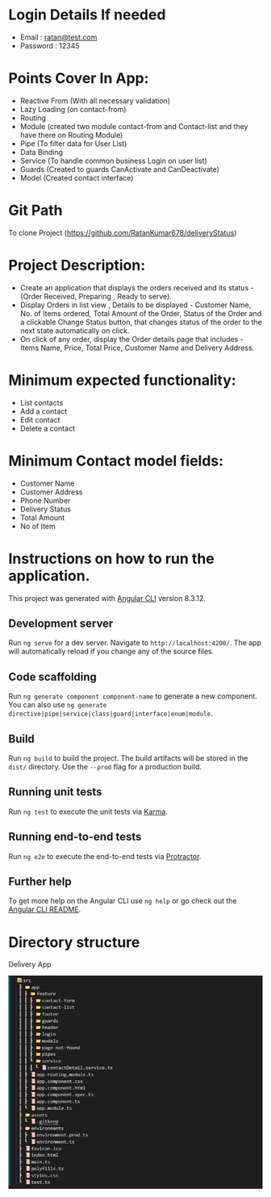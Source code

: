 # Login Details If needed
- Email : ratan@test.com
- Password : 12345


# Points Cover In App:
- Reactive From (With all necessary validation)
- Lazy Loading (on contact-from)
- Routing
- Module (created two module contact-from and Contact-list and they have there on Routing Module)
- Pipe (To filter data for User List)
- Data Binding 
- Service (To handle common business Login on user list)
- Guards (Created to guards CanActivate and CanDeactivate)
- Model (Created contact interface)

# Git Path
To clone Project (https://github.com/RatanKumar678/deliveryStatus)

# Project Description:
- Create an application that displays the orders received and its status - (Order Received, Preparing , Ready to serve).
- Display Orders in list view , Details to be displayed - Customer Name, No. of Items ordered, Total Amount of the Order, Status of the Order and a clickable Change Status
  button, that changes status of the order to the next state automatically on click.
- On click of any order, display the Order details page that includes - Items Name, Price, Total Price, Customer Name and Delivery Address.


# Minimum expected functionality:
- List contacts
- Add a contact
- Edit contact
- Delete a contact

# Minimum Contact model fields:
- Customer Name
- Customer Address
- Phone Number
- Delivery Status
- Total Amount
- No of Item


# Instructions on how to run the application.

This project was generated with [Angular CLI](https://github.com/angular/angular-cli) version 8.3.12.

## Development server

Run `ng serve` for a dev server. Navigate to `http://localhost:4200/`. The app will automatically reload if you change any of the source files.

## Code scaffolding

Run `ng generate component component-name` to generate a new component. You can also use `ng generate directive|pipe|service|class|guard|interface|enum|module`.

## Build

Run `ng build` to build the project. The build artifacts will be stored in the `dist/` directory. Use the `--prod` flag for a production build.

## Running unit tests

Run `ng test` to execute the unit tests via [Karma](https://karma-runner.github.io).

## Running end-to-end tests

Run `ng e2e` to execute the end-to-end tests via [Protractor](http://www.protractortest.org/).

## Further help

To get more help on the Angular CLI use `ng help` or go check out the [Angular CLI README](https://github.com/angular/angular-cli/blob/master/README.md).

# Directory structure
Delivery App

![Image description](./src/assets/git.PNG)
